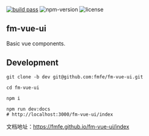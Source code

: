 [![build pass](https://api.travis-ci.org/fmfe/fm-vue-ui.svg?branch=master)](https://travis-ci.org/dwqs/tiny-dom-helpers) ![npm-version](https://img.shields.io/npm/v/@fmfe/fm-vue-ui.svg) ![license](https://img.shields.io/npm/l/@fmfe/fm-vue-ui.svg)
## fm-vue-ui
Basic vue components.

## Development

```
git clone -b dev git@github.com:fmfe/fm-vue-ui.git

cd fm-vue-ui

npm i

npm run dev:docs
# http://localhost:3000/fm-vue-ui/index
```

文档地址：https://fmfe.github.io/fm-vue-ui/index